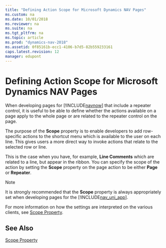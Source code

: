 ```yaml
---
title: "Defining Action Scope for Microsoft Dynamics NAV Pages"
ms.custom: na
ms.date: 10/01/2018
ms.reviewer: na
ms.suite: na
ms.tgt_pltfrm: na
ms.topic: article
ms.prod: "dynamics-nav-2018"
ms.assetid: 0f85161b-ecc1-4106-b7d5-82b559233161
caps.latest.revision: 12
manager: edupont
---
```

# Defining Action Scope for Microsoft Dynamics NAV Pages
When developing pages for [!INCLUDE[navnow](includes/navnow_md.md)] that include a repeater control, it is useful to be able to define whether the actions available on a page apply to the whole page or are related to the repeater control on the page.  
  
 The purpose of the **Scope** property is to enable developers to add row-specific actions to the shortcut menu which is available to the user on each line. This gives users a more direct way to invoke actions that relate to the selected row or line.  
  
 This is the case when you have, for example, **Line Comments** which are related to a line, but appear in the ribbon. You can specify the scope of the action by setting the **Scope** property on the page action to be either **Page** or **Repeater**.  
  
> [!NOTE]  
>  It is strongly recommended that the **Scope** property is always appropriately set when developing pages for the [!INCLUDE[nav_uni_app](includes/nav_uni_app_md.md)].  
  
 For more information on how the settings are interpreted on the various clients, see [Scope Property](Scope-Property.md).  
  
## See Also  
 [Scope Property](Scope-Property.md)